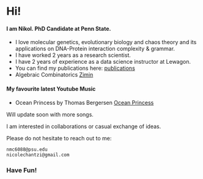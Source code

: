 # Hi!

#### I am Nikol. PhD Candidate at Penn State.

- I love molecular genetics, evolutionary biology and chaos theory and its applications on DNA-Protein interaction complexity & grammar.
- I have worked 2 years as a research scientist.
- I have 2 years of experience as a data science instructor at Lewagon.
- You can find my publications here: [publications](https://scholar.google.com/citations?user=A5Toe-gAAAAJ&hl=el)
- Algebraic Combinatorics [Zimin](https://arxiv.org/abs/2410.13004)

#### My favourite latest Youtube Music

- Ocean Princess by Thomas Bergersen [Ocean Princess](https://www.youtube.com/watch?v=IwRPc2041Sc)

Will update soon with more songs.

I am interested in collaborations or casual exchange of ideas.

Please do not hesitate to reach out to me:

```
nmc6088@psu.edu
nicolechantzi@gmail.com
```

### Have Fun!

